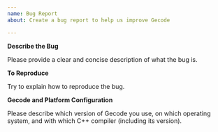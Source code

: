 ```yaml
---
name: Bug Report
about: Create a bug report to help us improve Gecode

---
```


**Describe the Bug**

Please provide a clear and concise description of what the bug is.

**To Reproduce**

Try to explain how to reproduce the bug.

**Gecode and Platform Configuration**

Please describe which version of Gecode you use, on which operating system, and with which C++ compiler (including its version).
